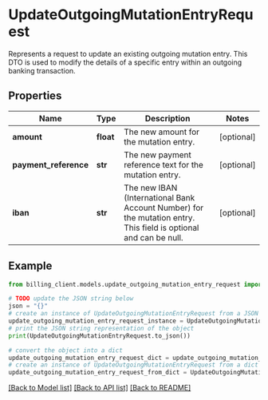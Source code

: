 # UpdateOutgoingMutationEntryRequest

Represents a request to update an existing outgoing mutation entry.  This DTO is used to modify the details of a specific entry within an outgoing banking transaction.

## Properties

Name | Type | Description | Notes
------------ | ------------- | ------------- | -------------
**amount** | **float** | The new amount for the mutation entry. | [optional] 
**payment_reference** | **str** | The new payment reference text for the mutation entry. | [optional] 
**iban** | **str** | The new IBAN (International Bank Account Number) for the mutation entry.  This field is optional and can be null. | [optional] 

## Example

```python
from billing_client.models.update_outgoing_mutation_entry_request import UpdateOutgoingMutationEntryRequest

# TODO update the JSON string below
json = "{}"
# create an instance of UpdateOutgoingMutationEntryRequest from a JSON string
update_outgoing_mutation_entry_request_instance = UpdateOutgoingMutationEntryRequest.from_json(json)
# print the JSON string representation of the object
print(UpdateOutgoingMutationEntryRequest.to_json())

# convert the object into a dict
update_outgoing_mutation_entry_request_dict = update_outgoing_mutation_entry_request_instance.to_dict()
# create an instance of UpdateOutgoingMutationEntryRequest from a dict
update_outgoing_mutation_entry_request_from_dict = UpdateOutgoingMutationEntryRequest.from_dict(update_outgoing_mutation_entry_request_dict)
```
[[Back to Model list]](../README.md#documentation-for-models) [[Back to API list]](../README.md#documentation-for-api-endpoints) [[Back to README]](../README.md)


